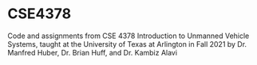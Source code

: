 # CSE4378
Code and assignments from CSE 4378 Introduction to Unmanned Vehicle Systems, taught at the University of Texas at Arlington in Fall 2021 by Dr. Manfred Huber, Dr. Brian Huff, and Dr. Kambiz Alavi
